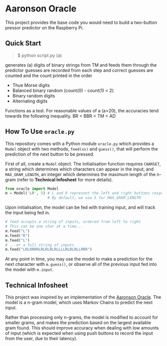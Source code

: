 # Aaronson Oracle

This project provides the base code you would need to build a two-button
pressor predictor on the Raspberry Pi.

## Quick Start

> $ python script.py (a)

generates (a) digits of binary strings from TM and feeds them through the predictor
guesses are recorded from each step and correct guesses are counted and the count printed in the order

- Thue Morse digits
- Balanced binary random (count(0) - count(1) < 2)
- Binary random digits
- Alternating digits 

Functions as a test. For reasonable values of a (a>20), the accuracies tend towards the following inequality.
BR = BBR < TM < AD

## How To Use `oracle.py`

This repository comes with a Python module `oracle.py` which provides a
`Model` object with two methods, `feed(xs)` and `guess()`, that will perform
the prediction of the next button to be pressed.

First of all, create a `Model` object. The initialisation function requires
`CHARSET`, a string which determines which characters can appear in the
input, and `MAX_GRAM_LENGTH`, an integer which determines the maximum length
of the n-gram (refer to **Technical Infosheet** for more details).

```python
from oracle import Model
m = Model('LR', 5) # L and R represent the left and right buttons respectively
                   # By default, we use 5 for MAX_GRAM_LENGTH
```

Upon initialisation, the model can be fed with training input, and will track
the input being fed in.

```python
# feed accepts a string of inputs, ordered from left to right
# This can be one char at a time...
m.feed("L")
m.feed("R")
m.feed("L")
# ...or a full string of inputs
m.feed("LRLRRRRLRLRLRLRLLLLRLRLRLLRRR")
```

At any point in time, you may use the model to make a prediction for the next
character with `m.guess()`, or observe all of the previous input fed into the
model with `m.input`.

## Technical Infosheet

This project was inspired by an implementation of the
[Aaronson Oracle](https://github.com/elsehow/aaronson-oracle). The model is a
n-gram model, which uses Markov Chains to predict the next input.

Rather than processing only n-grams, the model is modified to account for
smaller grams, and makes the prediction based on the largest available gram
found. This should improve accuracy when dealing with low amounts of input
(which is expected when using push buttons to record the input from the user,
due to their latency).

